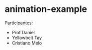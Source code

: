 # animation-example

Participantes:

<ul>
	<li>Prof Daniel</li>
	<li>Yellowbelt Tay</li>
	<li> Cristiano Melo</li>
</ul>

